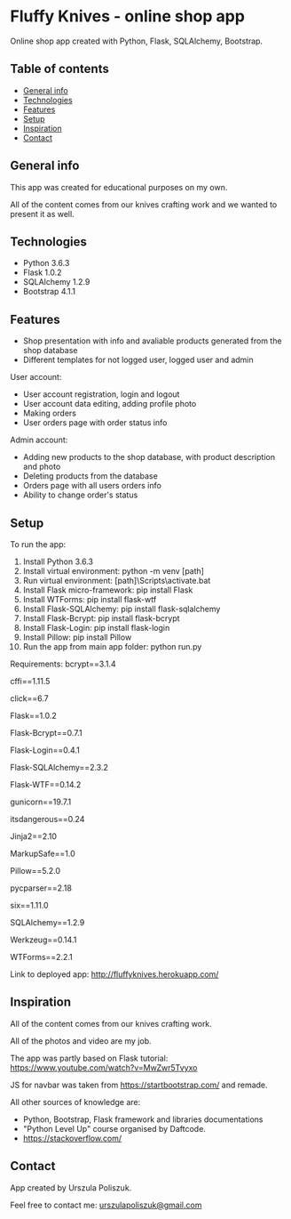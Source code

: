 # Fluffy Knives - online shop app
Online shop app created with Python, Flask, SQLAlchemy, Bootstrap.

## Table of contents
* [General info](#general-info)
* [Technologies](#technologies)
* [Features](#features)
* [Setup](#setup)
* [Inspiration](#inspiration)
* [Contact](#contact)

## General info
This app was created for educational purposes on my own.

All of the content comes from our knives crafting work and we wanted to present it as well.

## Technologies
* Python 3.6.3
* Flask 1.0.2
* SQLAlchemy 1.2.9
* Bootstrap 4.1.1

## Features
* Shop presentation with info and avaliable products generated from the shop database
* Different templates for not logged user, logged user and admin

User account:
* User account registration, login and logout
* User account data editing, adding profile photo
* Making orders
* User orders page with order status info

Admin account:
* Adding new products to the shop database, with product description and photo
* Deleting products from the database
* Orders page with all users orders info
* Ability to change order's status

## Setup
To run the app:
1. Install Python 3.6.3
2. Install virtual environment:
		python -m venv [path]
3. Run virtual environment:
		[path]\Scripts\activate.bat
4. Install Flask micro-framework:
		pip install Flask
5. Install WTForms:
		pip install flask-wtf
6. Install Flask-SQLAlchemy:
		pip install flask-sqlalchemy
7. Install Flask-Bcrypt:
		pip install flask-bcrypt
8. Install Flask-Login:
		pip install flask-login
5. Install Pillow:
		pip install Pillow
6. Run the app from main app folder:
		python run.py

Requirements:
bcrypt==3.1.4

cffi==1.11.5

click==6.7

Flask==1.0.2

Flask-Bcrypt==0.7.1

Flask-Login==0.4.1

Flask-SQLAlchemy==2.3.2

Flask-WTF==0.14.2

gunicorn==19.7.1

itsdangerous==0.24

Jinja2==2.10

MarkupSafe==1.0

Pillow==5.2.0

pycparser==2.18

six==1.11.0

SQLAlchemy==1.2.9

Werkzeug==0.14.1

WTForms==2.2.1

Link to deployed app:
http://fluffyknives.herokuapp.com/

## Inspiration
All of the content comes from our knives crafting work. 

All of the photos and video are my job.

The app was partly based on Flask tutorial: https://www.youtube.com/watch?v=MwZwr5Tvyxo

JS for navbar was taken from https://startbootstrap.com/ and remade.

All other sources of knowledge are:
* Python, Bootstrap, Flask framework and libraries documentations
* "Python Level Up" course organised by Daftcode.
* https://stackoverflow.com/

## Contact
App created by Urszula Poliszuk.

Feel free to contact me: urszulapoliszuk@gmail.com